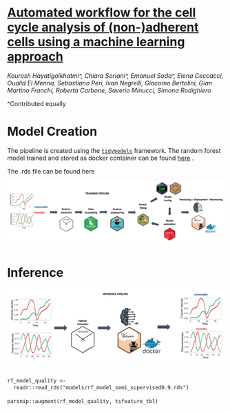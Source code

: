# [Automated workflow for the cell cycle analysis of (non-)adherent cells using a machine learning approach]()

*Kourosh Hayatigolkhatmi\^, Chiara Soriani\^, Emanuel Soda\^, Elena Ceccacci, Oualid El Menna, Sebastiano Peri, Ivan Negrelli, Giacomo Bertolini, Gian Martino Franchi, Roberta Carbone, Saverio Minucci, Simona Rodighiero*

\^Contributed equally

# Model Creation

The pipeline is created using the [`tidymodels`](https://www.tidymodels.org/) framework. The random forest model trained and stored as docker container can be found [here](https://hub.docker.com/repository/docker/emanuelsoda/rf_semi_sup/general) .

The .rds file can be found here

![Model creation pipeline](images/model_creation.png)

# Inference

![Inference pipeline](images/inference.png)

```         

rf_model_quality <- 
  readr::read_rds("models/rf_model_semi_supervised0.9.rds")
  
parsnip::augment(rf_model_quality, tsfeature_tbl)
```
